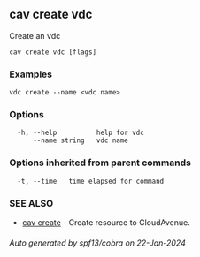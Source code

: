 ## cav create vdc

Create an vdc

```
cav create vdc [flags]
```

### Examples

```
vdc create --name <vdc name>
```

### Options

```
  -h, --help          help for vdc
      --name string   vdc name
```

### Options inherited from parent commands

```
  -t, --time   time elapsed for command
```

### SEE ALSO

* [cav create](cav_create.md)	 - Create resource to CloudAvenue.

###### Auto generated by spf13/cobra on 22-Jan-2024
